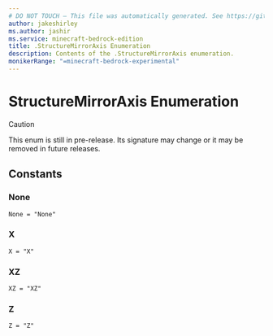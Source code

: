 ```yaml
---
# DO NOT TOUCH — This file was automatically generated. See https://github.com/mojang/minecraftapidocsgenerator to modify descriptions, examples, etc.
author: jakeshirley
ms.author: jashir
ms.service: minecraft-bedrock-edition
title: .StructureMirrorAxis Enumeration
description: Contents of the .StructureMirrorAxis enumeration.
monikerRange: "=minecraft-bedrock-experimental"
---
```

# StructureMirrorAxis Enumeration

> [!CAUTION]
> This enum is still in pre-release.  Its signature may change or it may be removed in future releases.

## Constants
### **None**
`None = "None"`
### **X**
`X = "X"`
### **XZ**
`XZ = "XZ"`
### **Z**
`Z = "Z"`
